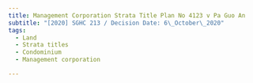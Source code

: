 ```yaml
---
title: Management Corporation Strata Title Plan No 4123 v Pa Guo An
subtitle: "[2020] SGHC 213 / Decision Date: 6\_October\_2020"
tags:
  - Land
  - Strata titles
  - Condominium
  - Management corporation

---
```

